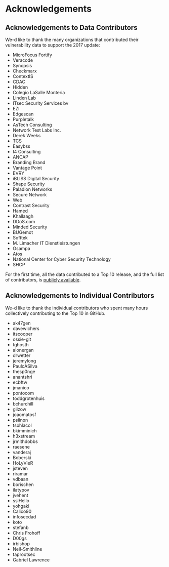 # Acknowledgements

## Acknowledgements to Data Contributors

We-d like to thank the many organizations that contributed their vulnerability data to support the 2017 update:

* MicroFocus Fortify
* Veracode
* Synopsis
* Checkmarx
* ContextIS
* CDAC
* Hidden
* Colegio LaSalle Monteria
* Linden Lab
* ITsec Security Services bv
* EZI
* Edgescan
* Purpletalk
* AsTech Consulting
* Network Test Labs Inc.
* Derek Weeks
* TCS
* Easybss
* I4 Consulting
* ANCAP
* Branding Brand
* Vantage Point
* EVRY
* iBLISS Digital Security
* Shape Security
* Paladion Networks
* Secure Network
* Web
* Contrast Security
* Hamed
* Khallaagh
* DDoS.com
* Minded Security
* BUGemot
* Softtek
* M. Limacher IT Dienstleistungen
* Osampa
* Atos
* National Center for Cyber Security Technology
* SHCP


For the first time, all the data contributed to a Top 10 release, and the full list of contributors, is [publicly available](https://github.com/OWASP/Top10/tree/master/2017/datacall/submissions).

## Acknowledgements to Individual Contributors

We-d like to thank the individual contributors who spent many hours collectively contributing to the Top 10 in GitHub.

* ak47gen
* davewichers
* itscooper
* ossie-git
* tghosth
* alonergan
* drwetter
* jeremylong
* PauloASilva
* thesp0nge
* anantshri
* ecbftw
* jmanico
* pontocom
* toddgrotenhuis
* bchurchill
* gilzow
* joaomatosf
* psiinon
* tsohlacol
* bkimminich
* h3xstream
* jrmithdobbs
* raesene
* vanderaj
* Boberski
* HoLyVieR
* jsteven
* riramar
* vdbaan
* borischen
* ilatypov
* jvehent
* sslHello
* yohgaki
* Calico90
* infosecdad
* koto
* stefanb
* Chris Frohoff
* D00gs
* irbishop
* Neil-Smithline
* taprootsec
* Gabriel Lawrence
